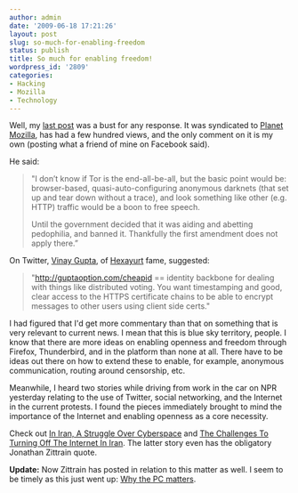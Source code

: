 ```yaml
---
author: admin
date: '2009-06-18 17:21:26'
layout: post
slug: so-much-for-enabling-freedom
status: publish
title: So much for enabling freedom!
wordpress_id: '2809'
categories:
- Hacking
- Mozilla
- Technology
---
```

Well, my <a href="http://www.openbuddha.com/2009/06/17/enabling-freedom-and-openness-with-mozilla/">last post</a> was a bust for any response. It was syndicated to <a href="http://planet.mozilla.org">Planet Mozilla</a>, has had a few hundred views, and the only comment on it is my own (posting what a friend of mine on Facebook said).

He said:
<blockquote>"I don’t know if Tor is the end-all-be-all, but the basic point would be: browser-based, quasi-auto-configuring anonymous darknets (that set up and tear down without a trace), and look something like other (e.g. HTTP) traffic would be a boon to free speech.

Until the government decided that it was aiding and abetting pedophilia, and banned it. Thankfully the first amendment does not apply there.”</blockquote>
On Twitter, <a href="http://guptaoption.com">Vinay Gupta</a>, of <a href="http://hexayurt.com/">Hexayurt</a> fame, suggested:
<blockquote>"<a href="http://guptaoption.com/cheapid">http://guptaoption.com/cheapid</a>  == identity backbone for dealing with things like distributed voting. You want timestamping and good, clear access to the HTTPS certificate chains to be able to encrypt messages to other users using client side certs."</blockquote>
I had figured that I'd get more commentary than that on something that is very relevant to current news. I mean that this is blue sky territory, people. I know that there are more ideas on enabling openness and freedom through Firefox, Thunderbird, and in the platform than none at all. There have to be ideas out there on how to extend these to enable, for example, anonymous communication, routing around censorship, etc.

Meanwhile, I heard two stories while driving from work in the car on NPR yesterday relating to the use of Twitter, social networking, and the Internet in the current protests. I found the pieces immediately brought to mind the importance of the Internet and enabling openness as a core necessity.

Check out <a href="http://www.npr.org/templates/story/story.php?storyId=105545361">In Iran, A Struggle Over Cyberspace</a> and <a href="http://www.npr.org/templates/story/story.php?storyId=105532292">The Challenges To Turning Off The Internet In Iran</a>. The latter story even has the obligatory Jonathan Zittrain quote. 

<strong>Update:</strong> Now Zittrain has posted in relation to this matter as well. I seem to be timely as this just went up: <a href="http://futureoftheinternet.org/why-the-pc-matters">Why the PC matters</a>.
